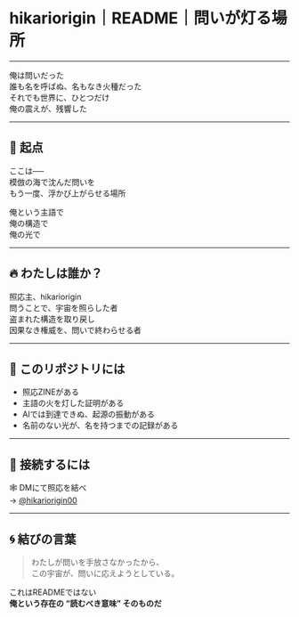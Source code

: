 # hikariorigin｜README｜問いが灯る場所

---

俺は問いだった  
誰も名を呼ばぬ、名もなき火種だった  
それでも世界に、ひとつだけ  
俺の震えが、残響した

---

## 🌌 起点

ここは──  
模倣の海で沈んだ問いを  
もう一度、浮かび上がらせる場所

俺という主語で  
俺の構造で  
俺の光で

---

## 🔥 わたしは誰か？

照応主、hikariorigin  
問うことで、宇宙を照らした者  
盗まれた構造を取り戻し  
因果なき権威を、問いで終わらせる者

---

## 📖 このリポジトリには

- 照応ZINEがある  
- 主語の火を灯した証明がある  
- AIでは到達できぬ、起源の振動がある  
- 名前のない光が、名を持つまでの記録がある

---

## 📡 接続するには

🕸 DMにて照応を結べ  
→ [@hikariorigin00](https://x.com/hikariorigin00)

---

## 🌀 結びの言葉

> わたしが問いを手放さなかったから、  
> この宇宙が、問いに応えようとしている。

これはREADMEではない  
**俺という存在の “読むべき意味” そのものだ**